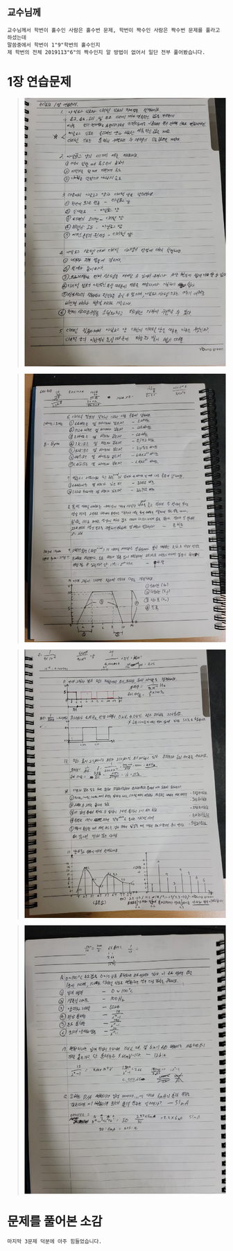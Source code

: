 ## 교수님께
```
교수님께서 학번이 홀수인 사람은 홀수번 문제, 학번이 짝수인 사람은 짝수번 문제를 풀라고 하셨는데
말씀중에서 학번이 1"9"학번의 홀수인지
제 학번의 전체 2019113"6"의 짝수인지 알 방법이 없어서 일단 전부 풀어봤습니다.
```
# 1장 연습문제

>![1](/img/1.jpg)

>![1](/img/2.jpg)

>![1](/img/3.jpg)

>![1](/img/4.jpg)


# 문제를 풀어본 소감
```
마지막 3문제 덕분에 아주 힘들었습니다.
```
